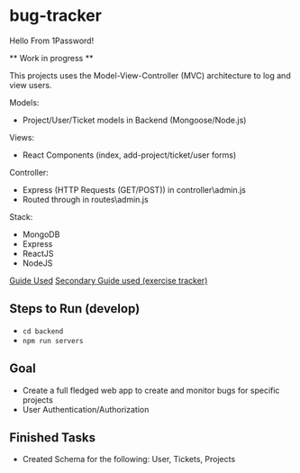 # bug-tracker

Hello From 1Password!


** Work in progress **

This projects uses the Model-View-Controller (MVC) architecture to log and view users.

Models:
- Project/User/Ticket models in Backend (Mongoose/Node.js)


Views:
- React Components (index, add-project/ticket/user forms)

Controller:
- Express (HTTP Requests (GET/POST)) in controller\admin.js
- Routed through in routes\admin.js


Stack:

- MongoDB
- Express
- ReactJS
- NodeJS

[Guide Used](https://dev.to/andrewbaisden/creating-mern-stack-applications-2020-4a44)
[Secondary Guide used (exercise tracker)](https://medium.com/@beaucarnes/learn-the-mern-stack-by-building-an-exercise-tracker-mern-tutorial-59c13c1237a1)


## Steps to Run (develop)
- <code>cd backend</code>
- <code>npm run servers</code>

## Goal

- Create a full fledged web app to create and monitor bugs for specific projects 
- User Authentication/Authorization


## Finished Tasks
- Created Schema for the following: User, Tickets, Projects
